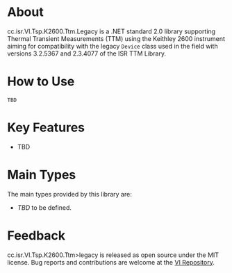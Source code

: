# About

cc.isr.VI.Tsp.K2600.Ttm.Legacy is a .NET standard 2.0 library supporting Thermal Transient Measurements (TTM) using the Keithley 2600 instrument aiming for compatibility with the legacy `Device` class used in the field with versions 3.2.5367 and 2.3.4077 of the ISR TTM Library.

# How to Use

```
TBD
```

# Key Features

* TBD

# Main Types

The main types provided by this library are:

* _TBD_ to be defined.

# Feedback

cc.isr.VI.Tsp.K2600.Ttm>legacy is released as open source under the MIT license.
Bug reports and contributions are welcome at the [VI Repository].

[VI Repository]: https://www.github.com/atecoder/ds.vi.ivi

